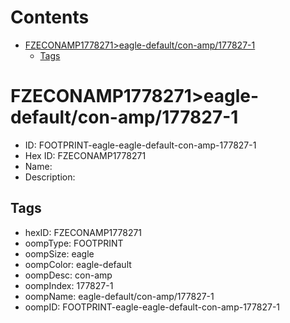 



Contents
========

* [FZECONAMP1778271>eagle-default/con-amp/177827-1](#fzeconamp1778271eagle-defaultcon-amp177827-1)
	* [Tags](#tags)

# FZECONAMP1778271>eagle-default/con-amp/177827-1

- ID: FOOTPRINT-eagle-eagle-default-con-amp-177827-1
- Hex ID: FZECONAMP1778271
- Name: 
- Description: 

## Tags

- hexID: FZECONAMP1778271
- oompType: FOOTPRINT
- oompSize: eagle
- oompColor: eagle-default
- oompDesc: con-amp
- oompIndex: 177827-1
- oompName: eagle-default/con-amp/177827-1
- oompID: FOOTPRINT-eagle-eagle-default-con-amp-177827-1
